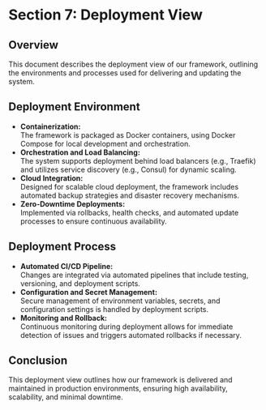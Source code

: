 # Section 7: Deployment View

## Overview

This document describes the deployment view of our framework, outlining the environments and processes used for delivering and updating the system.

## Deployment Environment

- **Containerization:**  
  The framework is packaged as Docker containers, using Docker Compose for local development and orchestration.
- **Orchestration and Load Balancing:**  
  The system supports deployment behind load balancers (e.g., Traefik) and utilizes service discovery (e.g., Consul) for dynamic scaling.
- **Cloud Integration:**  
  Designed for scalable cloud deployment, the framework includes automated backup strategies and disaster recovery mechanisms.
- **Zero-Downtime Deployments:**  
  Implemented via rollbacks, health checks, and automated update processes to ensure continuous availability.

## Deployment Process

- **Automated CI/CD Pipeline:**  
  Changes are integrated via automated pipelines that include testing, versioning, and deployment scripts.
- **Configuration and Secret Management:**  
  Secure management of environment variables, secrets, and configuration settings is handled by deployment scripts.
- **Monitoring and Rollback:**  
  Continuous monitoring during deployment allows for immediate detection of issues and triggers automated rollbacks if necessary.

## Conclusion

This deployment view outlines how our framework is delivered and maintained in production environments, ensuring high availability, scalability, and minimal downtime.
